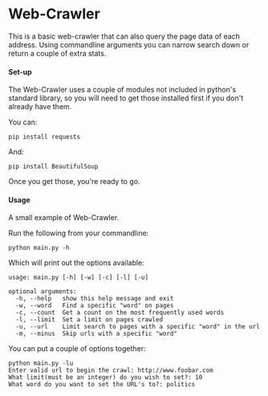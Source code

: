 # Web-Crawler

This is a basic web-crawler that can also query the page data of each address.  Using 
commandline arguments you can narrow search down or return a couple of extra stats.

#### Set-up

The Web-Crawler uses a couple of modules not included in python's standard library, so
you will need to get those installed first if you don't already have them.

You can:

    pip install requests

And:

    pip install BeautifulSoup

Once you get those, you're ready to go.

#### Usage 

A small example of Web-Crawler.

Run the following from your commandline:

    python main.py -h

Which will print out the options available:

    usage: main.py [-h] [-w] [-c] [-l] [-u]

    optional arguments:
      -h, --help   show this help message and exit
      -w, --word   Find a specific "word" on pages
      -c, --count  Get a count on the most frequently used words
      -l, --limit  Set a limit on pages crawled
      -u, --url    Limit search to pages with a specific "word" in the url
      -m, --minus  Skip urls with a specific "word"

You can put a couple of options together:

    python main.py -lu
    Enter valid url to begin the crawl: http://www.foobar.com
    What limit(must be an integer) do you wish to set?: 10
    What word do you want to set the URL's to?: politics
    
